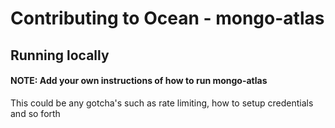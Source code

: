 # Contributing to Ocean - mongo-atlas

## Running locally

#### NOTE: Add your own instructions of how to run mongo-atlas

This could be any gotcha's such as rate limiting, how to setup credentials and so forth
